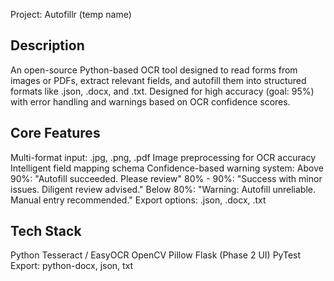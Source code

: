 Project: Autofillr (temp name)

## Description

An open-source Python-based OCR tool designed to read forms from images or PDFs, extract relevant fields, and autofill them into structured formats like .json, .docx, and .txt. Designed for high accuracy (goal: 95%) with error handling and warnings based on OCR confidence scores.

## Core Features

Multi-format input: .jpg, .png, .pdf
Image preprocessing for OCR accuracy
Intelligent field mapping schema
Confidence-based warning system:
Above 90%: "Autofill succeeded. Please review"
80% - 90%: "Success with minor issues. Diligent review advised."
Below 80%: "Warning: Autofill unreliable. Manual entry recommended."
Export options: .json, .docx, .txt

## Tech Stack

Python
Tesseract / EasyOCR
OpenCV
Pillow
Flask (Phase 2 UI)
PyTest
Export: python-docx, json, txt
